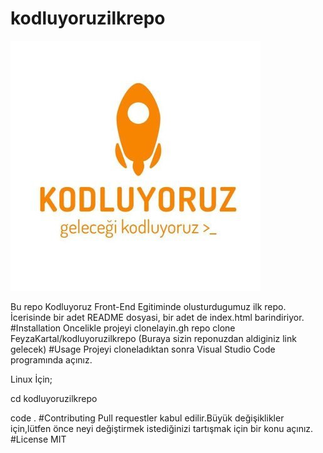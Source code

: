 # kodluyoruzilkrepo
![lorem picsum gorsel](https://raw.githubusercontent.com/Kodluyoruz/taskforce/git/git/markdown-nedir-nasil-kullaniriz-/figures/kodluyoruz_logo.jpg)

Bu repo Kodluyoruz Front-End Egitiminde olusturdugumuz ilk repo. İcerisinde bir adet README dosyasi, bir adet de index.html barindiriyor.
#Installation
Oncelikle projeyi clonelayin.gh repo clone FeyzaKartal/kodluyoruzilkrepo (Buraya sizin reponuzdan aldiginiz link gelecek)
#Usage
Projeyi cloneladıktan sonra Visual Studio Code programında açınız.

Linux İçin;

cd kodluyoruzilkrepo

code .
#Contributing
Pull requestler kabul edilir.Büyük değişiklikler için,lütfen önce neyi değiştirmek istediğinizi tartışmak için bir konu açınız.
#License
MIT
